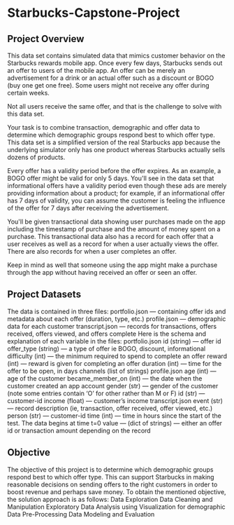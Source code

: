 # Starbucks-Capstone-Project

## Project Overview
This data set contains simulated data that mimics customer behavior on the Starbucks rewards mobile app. Once every few days, Starbucks sends out an offer to users of the mobile app. An offer can be merely an advertisement for a drink or an actual offer such as a discount or BOGO (buy one get one free). Some users might not receive any offer during certain weeks.

Not all users receive the same offer, and that is the challenge to solve with this data set.

Your task is to combine transaction, demographic and offer data to determine which demographic groups respond best to which offer type. This data set is a simplified version of the real Starbucks app because the underlying simulator only has one product whereas Starbucks actually sells dozens of products.

Every offer has a validity period before the offer expires. As an example, a BOGO offer might be valid for only 5 days. You'll see in the data set that informational offers have a validity period even though these ads are merely providing information about a product; for example, if an informational offer has 7 days of validity, you can assume the customer is feeling the influence of the offer for 7 days after receiving the advertisement.

You'll be given transactional data showing user purchases made on the app including the timestamp of purchase and the amount of money spent on a purchase. This transactional data also has a record for each offer that a user receives as well as a record for when a user actually views the offer. There are also records for when a user completes an offer.

Keep in mind as well that someone using the app might make a purchase through the app without having received an offer or seen an offer.

## Project Datasets
The data is contained in three files:
portfolio.json — containing offer ids and metadata about each offer (duration, type, etc.)
profile.json — demographic data for each customer
transcript.json — records for transactions, offers received, offers viewed, and offers complete
Here is the schema and explanation of each variable in the files:
portfolio.json
id (string) — offer id
offer_type (string) — a type of offer ie BOGO, discount, informational
difficulty (int) — the minimum required to spend to complete an offer
reward (int) — reward is given for completing an offer
duration (int) — time for the offer to be open, in days
channels (list of strings)
profile.json
age (int) — age of the customer
became_member_on (int) — the date when the customer created an app account
gender (str) — gender of the customer (note some entries contain ‘O’ for other rather than M or F)
id (str) — customer-id
income (float) — customer’s income
transcript.json
event (str) — record description (ie, transaction, offer received, offer viewed, etc.)
person (str) — customer-id
time (int) — time in hours since the start of the test. The data begins at time t=0
value — (dict of strings) — either an offer id or transaction amount depending on the record

## Objective
The objective of this project is to determine which demographic groups respond best to which offer type. This can support Starbucks in making reasonable decisions on sending offers to the right customers in order to boost revenue and perhaps save money.
To obtain the mentioned objective, the solution approach is as follows:
Data Exploration
Data Cleaning and Manipulation
Exploratory Data Analysis using Visualization for demographic
Data Pre-Processing
Data Modeling and Evaluation
